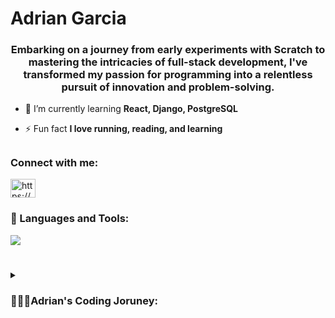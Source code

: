 <h1 align="left">Adrian Garcia</h1>
<h3 align="center">Embarking on a journey from early experiments with Scratch to mastering the intricacies of full-stack development, I've transformed my passion for programming into a relentless pursuit of innovation and problem-solving. </h3>

- 🌱 I’m currently learning **React, Django, PostgreSQL**

- ⚡ Fun fact **I love running, reading, and learning**
##
### Connect with me:
<p align="left">
	<a href="https://www.linkedin.com/in/adrian0239" target="blank">
		<img align="center" src="https://raw.githubusercontent.com/rahuldkjain/github-profile-readme-generator/master/src/images/icons/Social/linked-in-alt.svg" alt="https://www.linkedin.com/in/adrian0239/" height="30" width="40" /> 
	</a>
</p>

### 🧰 Languages and Tools:
<p align="left">
	<a href="https://skillicons.dev">
		<img src="https://skillicons.dev/icons?i=git,js,nodejs,html,css,py,cpp,django,aws,vscode,discord,figma,git,postgres,react,java&perline=11" />
	</a>
</p>

#
<details>
	<summary><h3>👨🏽‍💻Adrian's Coding Joruney:</h3></summary>
From the moment I crafted my first script in Scratch during a high school web development class, my fascination with technology was transformed into a deep-seated passion for programming. It was the final project of that class, a venture into the foundational realms of HTML and CSS, that truly cemented my love for coding. The relentless challenges and the satisfaction of overcoming what seemed like endless errors have become a driving force for me, fueling my desire to solve the next problem with creativity and determination. 
	
This passion didn't just stay within the confines of the classroom; it led me to take on additional projects, even completing a final project on behalf of a friend. My dedication to mastering software development took me on an unconventional path through military service, which provided me with the means to further pursue my dreams. Post-service, I seized the opportunity to attend a programming bootcamp, diving headfirst into the intricate world of full-stack development.

Currently, I am honing my skills at CodePlatoon, where each day is a new opportunity to learn and grow. The journey through this bootcamp is not just about acquiring technical skills but about preparing myself to make significant contributions to real-world applications. I am eagerly looking forward to applying my knowledge and passion for software development in a professional setting, where I can contribute to creating impactful and innovative solutions.
</details>
